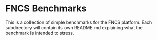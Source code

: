 # FNCS Benchmarks

This is a collection of simple benchmarks for the FNCS platform. Each subdirectory will contain its own README.md explaining what the benchmark is intended to stress.